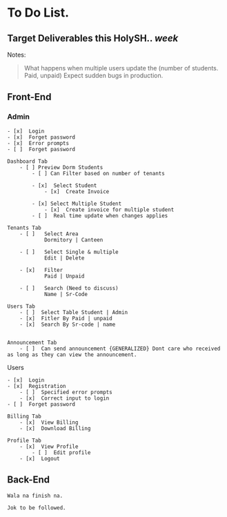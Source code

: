 # To Do List. 
## Target Deliverables this HolySH..  ___week___ 

Notes:

>    What happens when multiple users update the (number of students. Paid, unpaid) Expect sudden bugs in production.

## __Front-End__
### Admin


    - [x]  Login
    - [x]  Forget password
    - [x]  Error prompts
    - [ ]  Forget password

    Dashboard Tab
        - [ ] Preview Dorm Students
            - [ ] Can Filter based on number of tenants

            - [x]  Select Student
                - [x]  Create Invoice

            - [x] Select Multiple Student
                - [x]  Create invoice for multiple student
            - [ ]  Real time update when changes applies
            
    Tenants Tab
        - [ ]   Select Area 
                Dormitory | Canteen

        - [ ]   Select Single & multiple
                Edit | Delete

        - [x]   Filter  
                Paid | Unpaid

        - [ ]   Search (Need to discuss)
                Name | Sr-Code 

    Users Tab
        - [ ]  Select Table Student | Admin
        - [x]  Fitler By Paid | unpaid
        - [x]  Search By Sr-code | name


    Announcement Tab
        - [ ]  Can send announcement {GENERALIZED} Dont care who received as long as they can view the announcement.

Users

    - [x]  Login
    - [x]  Registration
        - [ ]  Specified error prompts
        - [x]  Correct input to login
    - [ ]  Forget password
    
    Billing Tab
        - [x]  View Billing
        - [x]  Download Billing

    Profile Tab
        - [x]  View Profile
            - [ ]  Edit profile
        - [x]  Logout

## __Back-End__

    Wala na finish na.

    Jok to be followed. 
